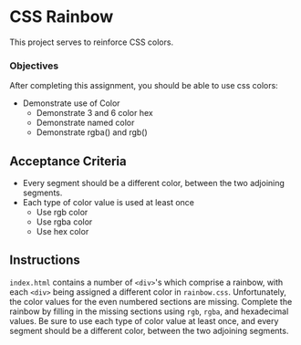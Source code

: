 # CSS Rainbow

This project serves to reinforce CSS colors.

### Objectives

After completing this assignment, you should be able to use css colors:

- Demonstrate use of Color
    - Demonstrate 3 and 6 color hex
    - Demonstrate named color
    - Demonstrate rgba() and rgb()


## Acceptance Criteria

- Every segment should be a different color, between the two adjoining segments.
- Each type of color value is used at least once
    - Use rgb color
    - Use rgba color
    - Use hex color

## Instructions

`index.html` contains a number of `<div>`'s which comprise a rainbow, with each `<div>` being assigned a different color in `rainbow.css`. Unfortunately, the color values for the even numbered sections are missing. Complete the rainbow by filling in the missing sections using `rgb`, `rgba`, and hexadecimal values. Be sure to use each type of color value at least once, and every segment should be a different color, between the two adjoining segments.